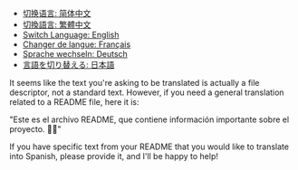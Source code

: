 - [切换语言: 简体中文](/README.md)
- [切換語言: 繁體中文](/README/README_繁体中文.md)
- [Switch Language: English](/README/README_English.md)
- [Changer de langue: Français](/README/README_Français.md)
- [Sprache wechseln: Deutsch](/README/README_Deutsch.md)
- [言語を切り替える: 日本語](/README/README_日本語.md)

It seems like the text you're asking to be translated is actually a file descriptor, not a standard text. However, if you need a general translation related to a README file, here it is:

"Este es el archivo README, que contiene información importante sobre el proyecto. 📄✨"

If you have specific text from your README that you would like to translate into Spanish, please provide it, and I'll be happy to help!